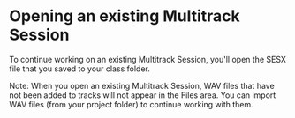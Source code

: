 # Opening an existing Multitrack Session

To continue working on an existing Multitrack Session, you'll open the SESX file that you saved to your class folder.

Note: When you open an existing Multitrack Session, WAV files that have not been added to tracks will not appear in the Files area. You can import WAV files (from your project folder) to continue working with them. 
